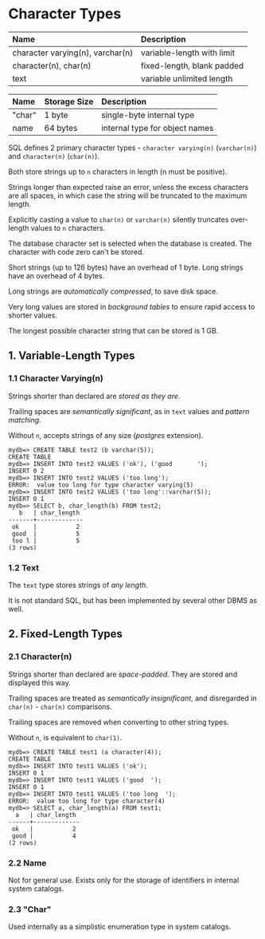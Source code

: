 # Character Types

| Name                             | Description                |
|:---------------------------------|:---------------------------|
| character varying(n), varchar(n) | variable-length with limit |
| character(n), char(n)            | fixed-length, blank padded |
| text                             | variable unlimited length  |

| Name   | Storage Size   | Description                    |
|:-------|:---------------|:-------------------------------|
| "char" | 1 byte         | single-byte internal type      |
| name   | 64 bytes       | internal type for object names |

SQL defines 2 primary character types - `character varying(n)` (`varchar(n)`) and `character(n)` (`char(n)`).

Both store strings up to `n` characters in length (n must be positive).

Strings longer than expected raise an error, unless the excess characters are all spaces, in which case the string will be truncated to the maximum length.

Explicitly casting a value to `char(n)` or `varchar(n)` silently truncates over-length values to `n` characters.

The database character set is selected when the database is created. The character with code zero can't be stored.

Short strings (up to 126 bytes) have an overhead of 1 byte. Long strings have an overhead of 4 bytes.

Long strings are *automatically compressed*, to save disk space.

Very long values are stored in *background tables* to ensure rapid access to shorter values.

The longest possible character string that can be stored is 1 GB.

## 1. Variable-Length Types

### 1.1 Character Varying(n)

Strings shorter than declared are *stored as they are*.

Trailing spaces are *semantically significant*, as in `text` values and *pattern matching*.

Without `n`, accepts strings of any size (*postgres* extension).

```psql
mydb=> CREATE TABLE test2 (b varchar(5));
CREATE TABLE
mydb=> INSERT INTO test2 VALUES ('ok'), ('good       ');
INSERT 0 2
mydb=> INSERT INTO test2 VALUES ('too long');
ERROR:  value too long for type character varying(5)
mydb=> INSERT INTO test2 VALUES ('too long'::varchar(5));
INSERT 0 1
mydb=> SELECT b, char_length(b) FROM test2;
   b   | char_length 
-------+-------------
 ok    |           2
 good  |           5
 too l |           5
(3 rows)
```

### 1.2 Text

The `text` type stores strings of *any length*.

It is not standard SQL, but has been implemented by several other DBMS as well.

## 2. Fixed-Length Types

### 2.1 Character(n)

Strings shorter than declared are *space-padded*. They are stored and displayed this way.

Trailing spaces are treated as *semantically insignificant*, and disregarded in `char(n)` - `char(n)` comparisons.

Trailing spaces are removed when converting to other string types.

Without `n`, is equivalent to `char(1)`.

```psql
mydb=> CREATE TABLE test1 (a character(4));
CREATE TABLE
mydb=> INSERT INTO test1 VALUES ('ok');
INSERT 0 1
mydb=> INSERT INTO test1 VALUES ('good  ');
INSERT 0 1
mydb=> INSERT INTO test1 VALUES ('too long  ');
ERROR:  value too long for type character(4)
mydb=> SELECT a, char_length(a) FROM test1;
  a   | char_length 
------+-------------
 ok   |           2
 good |           4
(2 rows)
```

### 2.2 Name

Not for general use. Exists only for the storage of identifiers in internal system catalogs.

### 2.3 "Char"

Used internally as a simplistic enumeration type in system catalogs.
